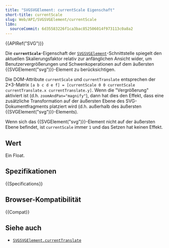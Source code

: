 ```yaml
---
title: "SVGSVGElement: currentScale Eigenschaft"
short-title: currentScale
slug: Web/API/SVGSVGElement/currentScale
l10n:
  sourceCommit: 6d35583226f1ca3bac852506014f973113c0a8a2
---
```


{{APIRef("SVG")}}

Die **`currentScale`**-Eigenschaft der [`SVGSVGElement`](/de/docs/Web/API/SVGSVGElement)-Schnittstelle spiegelt den aktuellen Skalierungsfaktor relativ zur anfänglichen Ansicht wider, um Benutzervergrößerungen und Schwenkoperationen auf dem äußersten {{SVGElement("svg")}}-Element zu berücksichtigen.

Die DOM-Attribute `currentScale` und `currentTranslate` entsprechen der 2×3-Matrix `[a b c d e f] = [currentScale 0 0 currentScale currentTranslate.x currentTranslate.y]`. Wenn die "Vergrößerung" aktiviert ist (d.h. `zoomAndPan="magnify"`), dann hat dies den Effekt, dass eine zusätzliche Transformation auf der äußersten Ebene des SVG-Dokumentfragments platziert wird (d.h. außerhalb des äußersten {{SVGElement("svg")}}-Elements).

Wenn sich das {{SVGElement("svg")}}-Element nicht auf der äußersten Ebene befindet, ist `currentScale` immer `1` und das Setzen hat keinen Effekt.

## Wert

Ein Float.

## Spezifikationen

{{Specifications}}

## Browser-Kompatibilität

{{Compat}}

## Siehe auch

- [`SVGSVGElement.currentTranslate`](/de/docs/Web/API/SVGSVGElement/currentTranslate)
